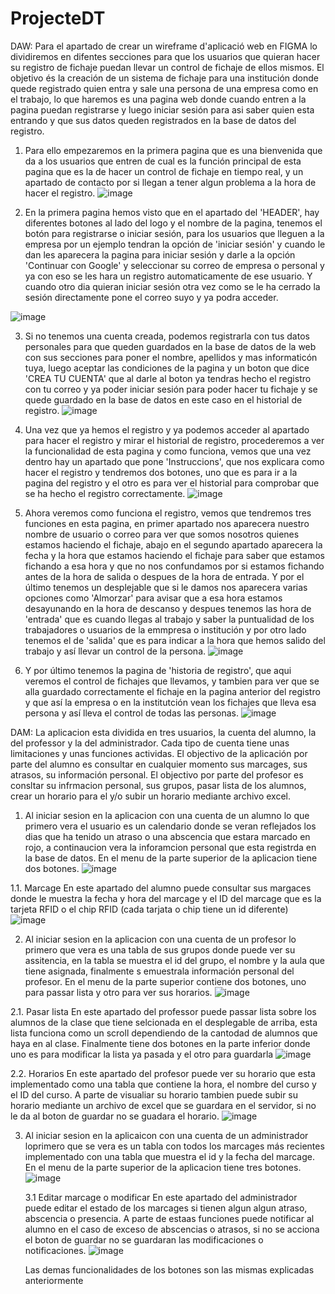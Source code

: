 # ProjecteDT


DAW:
Para el apartado de crear un wireframe d'aplicació web en FIGMA lo dividiremos en difentes secciones para que los usuarios que quieran hacer su registro de fichaje puedan llevar un control de fichaje de ellos mismos.
El objetivo és la creación de un sistema de fichaje para una institución donde quede registrado quien entra y sale una persona de una empresa como en el trabajo, lo que haremos es una pagina web donde cuando entren a la pagina puedan registrarse y luego iniciar sesión para asi saber quien esta entrando y que sus datos queden registrados en la base de datos del registro.

1. Para ello empezaremos en la primera pagina que es una bienvenida que da a los usuarios que entren de cual es la función principal de esta pagina que es la de hacer un control de fichaje en tiempo real, y un apartado de contacto por si llegan a tener algun problema a la hora de hacer el registro.
![image](https://github.com/user-attachments/assets/82459c3b-4af1-422a-87b4-9ff95b324db3)



2. En la primera pagina hemos visto que en el apartado del 'HEADER', hay diferentes botones al lado del logo y el nombre de la pagina, tenemos el botón para registrarse o iniciar sesión, para los usuarios que lleguen a la empresa por un ejemplo tendran la opción de 'iniciar sesión' y cuando le dan les aparecera la pagina para iniciar sesión y darle a la opción 'Continuar con Google' y seleccionar su correo de empresa o personal y ya con eso se les hara un registro automaticamente de ese usuario. Y cuando otro dia quieran iniciar sesión otra vez como se le ha cerrado la sesión directamente pone el correo suyo y ya podra acceder.

![image](https://github.com/user-attachments/assets/66c7a1f0-4067-4251-a766-2d8937a4d39d)



3. Si no tenemos una cuenta creada, podemos registrarla con tus datos personales para que queden guardados en la base de datos de la web con sus secciones para poner el nombre, apellidos y mas informaticón tuya, luego aceptar las condiciones de la pagina y un boton que
  dice 'CREA TU CUENTA' que al darle al boton ya tendras hecho el registro con tu correo y ya poder iniciar sesión para poder hacer tu fichaje y se quede guardado en la base de datos en este caso en el historial de registro.
![image](https://github.com/user-attachments/assets/a7f56ddc-49b3-4d1a-802d-73e6612bc906)




5. Una vez que ya hemos el registro y ya podemos acceder al apartado para hacer el registro y mirar el historial de registro, procederemos a ver la funcionalidad de esta pagina y como funciona, vemos que una vez dentro hay un apartado que pone 'Instruccions', que nos explicara como hacer el registro y tendremos dos botones, uno que es para ir a la pagina del registro y el otro es para ver el historial para comprobar que se ha hecho el registro correctamente.
![image](https://github.com/user-attachments/assets/48324844-408c-4b8e-a8fd-80227f9ef46a)



7. Ahora veremos como funciona el registro, vemos que tendremos tres funciones en esta pagina, en primer apartado nos aparecera nuestro nombre de usuario o correo para ver que somos nosotros quienes estamos haciendo el fichaje, abajo en el segundo apartado aparecera la fecha y la hora que estamos haciendo el fichaje para saber que estamos fichando a esa hora y que no nos confundamos por si estamos fichando antes de la hora de salida o despues de la hora de entrada.
Y por el último tenemos un desplejable que si le damos nos aparecera varias opciones como 'Almorzar' para avisar que a esa hora estamos desayunando en la hora de descanso y despues tenemos las hora de 'entrada' que es cuando llegas al trabajo y saber la puntualidad de los trabajadores o usuarios de la emmpresa o institución y por otro lado tenemos el de 'salida' que es para indicar a la hora que hemos salido del trabajo y así llevar un control de la persona.
![image](https://github.com/user-attachments/assets/1eca636b-a166-445e-8f03-ee322a344219)



8. Y por último tenemos la pagina de 'historia de registro', que aqui veremos el control de fichajes que llevamos, y tambien para ver que se alla guardado correctamente el fichaje en la pagina anterior del registro y que así la empresa o en la institutción vean los fichajes que lleva esa persona y así lleva el control de todas las personas.
![image](https://github.com/user-attachments/assets/fa29ebf5-62c1-4407-8cb0-e3785786534f)




DAM:
La aplicacion esta dividida en tres usuarios, la cuenta del alumno, la del professor y la del administrador. Cada tipo de cuenta tiene unas limitaciones y unas funciones actividas. El objectivo de la aplicación por parte del alumno es consultar en cualquier momento sus marcages, sus atrasos, su información personal. El objectivo por parte del profesor es consltar su infrmacion personal, sus grupos, pasar lista de los alumnos, crear un horario para el y/o subir un horario mediante archivo excel.

1. Al iniciar sesion en la aplicacion con una cuenta de un alumno lo que primero vera el usuario es un calendario donde se veran reflejados los dias que ha tenido un atraso o una abscencia que estara marcado en rojo, a continaucion vera la inforamcion personal que esta registrda en la base de datos. En el menu de la parte superior de la aplicacion tiene dos botones.
![image](https://github.com/user-attachments/assets/28a1886b-1515-4eab-b97d-50e86c9f3875)

  1.1. Marcage
   En este apartado del alumno puede consultar sus margaces donde le muestra la fecha y hora del marcage y el ID del marcage que es la tarjeta RFID o el chip RFID (cada tarjata o chip tiene un id diferente)
![image](https://github.com/user-attachments/assets/c6b99d87-2b4b-47ba-ad7d-040d00d71612)

2. Al iniciar sesion en la aplicacion con una cuenta de un profesor lo primero que vera es una tabla de sus grupos donde puede ver su assitencia, en la tabla se muestra el id del grupo, el nombre y la aula que tiene asignada, finalmente s emuestrala información personal del profesor. En el menu de la parte superior contiene dos botones, uno para passar lista y otro para ver sus horarios.
![image](https://github.com/user-attachments/assets/4b714e26-9509-4a8a-a61a-61eea5a81c6e)

  2.1. Pasar lista
   En este apartado del professor puede passar lista sobre los alumnos de la clase que tiene selcionada en el desplegable de arriba, esta lista funciona como un scroll dependiendo de la cantodad de alumnos que haya en al clase. Finalmente tiene dos botones en la parte inferior donde uno es para modificar la lista ya pasada y el otro para guardarla
![image](https://github.com/user-attachments/assets/323ae17e-3b4c-4692-b300-f4088520df1d)
   
  2.2. Horarios
   En este apartado del profesor puede ver su horario que esta implementado como una tabla que contiene la hora, el nombre del curso y el ID del curso. A parte de visualiar su horario tambien puede subir su horario mediante un archivo de excel que se guardara en el servidor, si no le da al boton de guardar no se guadara el horario.
![image](https://github.com/user-attachments/assets/4ff6d7c3-4762-463e-b155-53cfd36c5df0)
   
3. Al iniciar sesion en la aplicaicon con una cuenta de un administrador loprimero que se vera es un tabla con todos los marcages más recientes implementado con una tabla que muestra el id y la fecha del marcage. En el menu de la parte superior de la aplicacion tiene tres botones.
![image](https://github.com/user-attachments/assets/335c63d3-7557-4a94-a27b-5063feeac273)

   3.1 Editar marcage o modificar
   En este apartado del administrador puede editar el estado de los marcages si tienen algun algun atraso, abscencia o presencia. A parte de estaas funciones puede notificar al alumno en el caso de exceso de abscencias o atrasos, si no se acciona el boton de guardar no se guardaran las modificaciones o notificaciones.
![image](https://github.com/user-attachments/assets/84615e49-46ff-41ea-90e0-437be3f863f3)

   Las demas funcionalidades de los botones son las mismas explicadas anteriormente 




